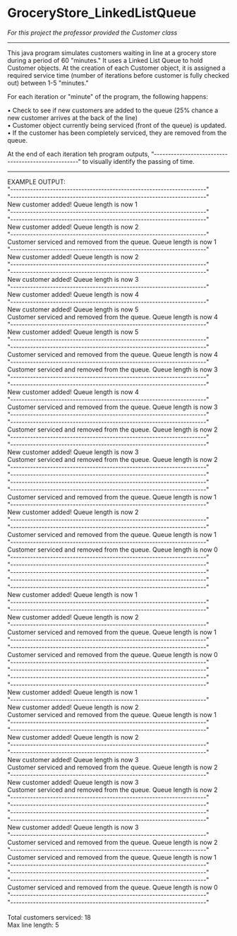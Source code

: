 # GroceryStore_LinkedListQueue

*For this project the professor provided the Customer class*

------------------------------------------------------------------------------------------------------

This java program simulates customers waiting in line at a grocery store during a period of 60 "minutes." It uses a Linked List Queue to hold Customer objects. At the creation of each Customer object, it is assigned a required service time (number of iterations before customer is fully checked out) between 1-5 "minutes."

For each iteration or "minute" of the program, the following happens:

•	Check to see if new customers are added to the queue (25% chance a new customer arrives at the back of the line) <br>
•	Customer object currently being serviced (front of the queue) is updated. <br>
•	If the customer has been completely serviced, they are removed from the queue. <br>

At the end of each iteration teh program outputs, “---------------------------------------------------“  to visually identify the passing of time.

------------------------------------------------------------------------------------------------------
EXAMPLE OUTPUT: <br>
"---------------------------------------------------------------------" <br>
"---------------------------------------------------------------------" <br>
New customer added!  Queue length is now 1 <br>
"---------------------------------------------------------------------" <br>
"---------------------------------------------------------------------" <br>
New customer added!  Queue length is now 2 <br>
"---------------------------------------------------------------------" <br>
Customer serviced and removed from the queue.  Queue length is now 1 <br>
"---------------------------------------------------------------------" <br>
New customer added!  Queue length is now 2 <br>
"---------------------------------------------------------------------" <br>
"---------------------------------------------------------------------" <br>
New customer added!  Queue length is now 3 <br>
"---------------------------------------------------------------------" <br>
New customer added!  Queue length is now 4 <br>
"---------------------------------------------------------------------" <br>
New customer added!  Queue length is now 5 <br>
Customer serviced and removed from the queue.  Queue length is now 4 <br>
"---------------------------------------------------------------------" <br>
New customer added!  Queue length is now 5 <br>
"---------------------------------------------------------------------" <br>
"---------------------------------------------------------------------" <br>
Customer serviced and removed from the queue.  Queue length is now 4 <br>
"---------------------------------------------------------------------" <br>
Customer serviced and removed from the queue.  Queue length is now 3 <br>
"---------------------------------------------------------------------" <br>
"---------------------------------------------------------------------" <br>
New customer added!  Queue length is now 4 <br>
"---------------------------------------------------------------------" <br>
Customer serviced and removed from the queue.  Queue length is now 3 <br>
"---------------------------------------------------------------------" <br>
"---------------------------------------------------------------------" <br>
Customer serviced and removed from the queue.  Queue length is now 2 <br>
"---------------------------------------------------------------------" <br>
"---------------------------------------------------------------------" <br>
New customer added!  Queue length is now 3 <br>
Customer serviced and removed from the queue.  Queue length is now 2 <br>
"---------------------------------------------------------------------" <br>
"---------------------------------------------------------------------" <br>
"---------------------------------------------------------------------" <br>
"---------------------------------------------------------------------" <br>
Customer serviced and removed from the queue.  Queue length is now 1 <br>
"---------------------------------------------------------------------" <br>
New customer added!  Queue length is now 2 <br>
"---------------------------------------------------------------------" <br>
"---------------------------------------------------------------------" <br>
Customer serviced and removed from the queue.  Queue length is now 1 <br>
"---------------------------------------------------------------------" <br>
Customer serviced and removed from the queue.  Queue length is now 0 <br>
"---------------------------------------------------------------------" <br>
"---------------------------------------------------------------------" <br>
"---------------------------------------------------------------------" <br>
"---------------------------------------------------------------------" <br>
"---------------------------------------------------------------------" <br>
New customer added!  Queue length is now 1 <br>
"---------------------------------------------------------------------" <br>
"---------------------------------------------------------------------" <br>
New customer added!  Queue length is now 2 <br>
"---------------------------------------------------------------------" <br>
Customer serviced and removed from the queue.  Queue length is now 1 <br>
"---------------------------------------------------------------------" <br>
"---------------------------------------------------------------------" <br>
Customer serviced and removed from the queue.  Queue length is now 0 <br>
"---------------------------------------------------------------------" <br>
"---------------------------------------------------------------------" <br>
"---------------------------------------------------------------------" <br>
"---------------------------------------------------------------------" <br>
New customer added!  Queue length is now 1 <br>
"---------------------------------------------------------------------" <br>
New customer added!  Queue length is now 2 <br>
Customer serviced and removed from the queue.  Queue length is now 1 <br>
"---------------------------------------------------------------------" <br>
"---------------------------------------------------------------------" <br>
New customer added!  Queue length is now 2 <br>
"---------------------------------------------------------------------" <br>
"---------------------------------------------------------------------" <br>
New customer added!  Queue length is now 3 <br>
Customer serviced and removed from the queue.  Queue length is now 2 <br>
"---------------------------------------------------------------------" <br>
New customer added!  Queue length is now 3 <br>
Customer serviced and removed from the queue.  Queue length is now 2 <br>
"---------------------------------------------------------------------" <br>
"---------------------------------------------------------------------" <br>
"---------------------------------------------------------------------" <br>
"---------------------------------------------------------------------" <br>
New customer added!  Queue length is now 3 <br>
"---------------------------------------------------------------------" <br>
Customer serviced and removed from the queue.  Queue length is now 2 <br>
"---------------------------------------------------------------------" <br>
Customer serviced and removed from the queue.  Queue length is now 1 <br>
"---------------------------------------------------------------------" <br>
"---------------------------------------------------------------------" <br>
"---------------------------------------------------------------------" <br>
Customer serviced and removed from the queue.  Queue length is now 0 <br>
"---------------------------------------------------------------------" <br>
"---------------------------------------------------------------------" <br>
 <br>
Total customers serviced: 18 <br>
Max line length: 5 <br>
